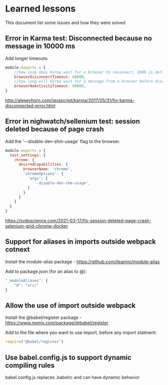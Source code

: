 # Learned lessons

This document list some issues and how they were solved

## Error in Karma test: Disconnected because no message in 10000 ms

Add longer timeouts:

```js
module.exports = {
    //how long does Karma wait for a browser to reconnect, 2000 is default
    browserDisconnectTimeout: 60000,
    //how long will Karma wait for a message from a browser before disconnecting from it, 10000 is default
    browserNoActivityTimeout: 60000,
}
```

http://alexeyhorn.com/javascript/karma/2017/05/31/fix-karma-disconnected-error.html

## Error in nighwatch/sellenium test: session deleted because of page crash

Add the '--disable-dev-shm-usage' flag to the browser.

```js
module.exports = {
  test_settings: {
    chrome: {
      desiredCapabilities: {
        browserName: 'chrome',
        'chromeOptions': {
          'args': [
            '--disable-dev-shm-usage',
          ]
        }
      }
    }
  }
}

```

https://svdoscience.com/2021-03-17/fix-session-deleted-page-crash-selenium-grid-chrome-docker

## Support for aliases in imports outside webpack cotnext

Install the module-alias package - https://github.com/ilearnio/module-alias

Add to package.json (for an alias to @):

```js
"_moduleAliases": {
    "@": "src/"
}
```

## Allow the use of import outside webpack

Install the @babel/register package - https://www.npmjs.com/package/@babel/register

Add to the file where you want to use import, before any import statment:

```js
require('@babel/register')
```

## Use babel.config.js to support dynamic compiling rules

babel.config.js replaces .babelrc and can have dynamic behavior
